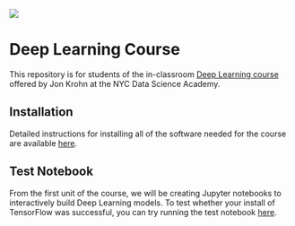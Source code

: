 ![](http://9ce5546a6ccb7905d04b-7fb50b218d153ea70ad48d487f749494.r12.cf2.rackcdn.com/9c45897cb8616a084ea7d28e4479c64d-22643f7f3bf6f27e0e14a2119c9b0fc3.png)

# Deep Learning Course

This repository is for students of the in-classroom [Deep Learning course](https://nycdatascience.com/courses/deep-learning/) offered by Jon Krohn at the NYC Data Science Academy. 

## Installation

Detailed instructions for installing all of the software needed for the course are available [here](https://github.com/the-deep-learners/nycdsa-dpl-002/tree/master/installation). 

## Test Notebook

From the first unit of the course, we will be creating Jupyter notebooks to interactively build Deep Learning models. To test whether your install of TensorFlow was successful, you can try running the test notebook [here](https://github.com/the-deep-learners/nycdsa-dpl-002/blob/master/notebooks/test.ipynb).
